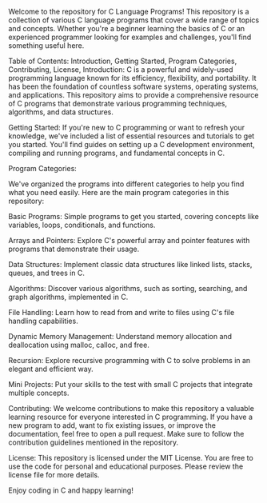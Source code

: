 Welcome to the repository for C Language Programs! This repository is a collection of various C language programs that cover a wide range of topics and concepts. Whether you're a beginner learning the basics of C or an experienced programmer looking for examples and challenges, you'll find something useful here.

Table of Contents:
Introduction,
Getting Started,
Program Categories,
Contributing,
License,
Introduction:
C is a powerful and widely-used programming language known for its efficiency, flexibility, and portability. It has been the foundation of countless software systems, operating systems, and applications. This repository aims to provide a comprehensive resource of C programs that demonstrate various programming techniques, algorithms, and data structures.

Getting Started:
If you're new to C programming or want to refresh your knowledge, we've included a list of essential resources and tutorials to get you started. You'll find guides on setting up a C development environment, compiling and running programs, and fundamental concepts in C.

Program Categories:

We've organized the programs into different categories to help you find what you need easily. Here are the main program categories in this repository:

Basic Programs:
Simple programs to get you started, covering concepts like variables, loops, conditionals, and functions.

Arrays and Pointers:
Explore C's powerful array and pointer features with programs that demonstrate their usage.

Data Structures: Implement classic data structures like linked lists, stacks, queues, and trees in C.

Algorithms: 
Discover various algorithms, such as sorting, searching, and graph algorithms, implemented in C.

File Handling:
Learn how to read from and write to files using C's file handling capabilities.

Dynamic Memory Management: 
Understand memory allocation and deallocation using malloc, calloc, and free.

Recursion: 
Explore recursive programming with C to solve problems in an elegant and efficient way.

Mini Projects: 
Put your skills to the test with small C projects that integrate multiple concepts.

Contributing:
We welcome contributions to make this repository a valuable learning resource for everyone interested in C programming. If you have a new program to add, want to fix existing issues, or improve the documentation, feel free to open a pull request. Make sure to follow the contribution guidelines mentioned in the repository.

License:
This repository is licensed under the MIT License. You are free to use the code for personal and educational purposes. Please review the license file for more details.

Enjoy coding in C and happy learning!


